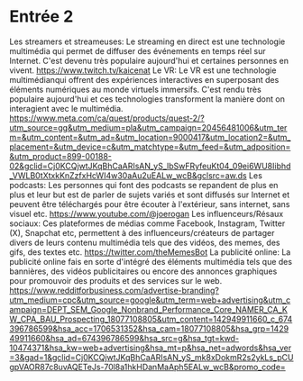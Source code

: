 # Entrée 2
Les streamers et streameuses: Le streaming en direct est une technologie multimédia qui permet de diffuser des événements en temps réel sur Internet. C'est devenu très populaire aujourd'hui et certaines personnes en vivent. https://www.twitch.tv/kaicenat
Le VR: Le VR est une technologie multimédianqui offrent des expériences interactives en superposant des éléments numériques au monde virtuels immersifs. C'est rendu très populaire aujourd'hui et ces technologies transforment la manière dont on interagient avec le multimédia. https://www.meta.com/ca/quest/products/quest-2/?utm_source=gg&utm_medium=pla&utm_campaign=20456481006&utm_term=&utm_content=&utm_ad=&utm_location=9000417&utm_location2=&utm_placement=&utm_device=c&utm_matchtype=&utm_feed=&utm_adposition=&utm_product=899-00188-02&gclid=Cj0KCQjwtJKqBhCaARIsAN_yS_lbSwFRyfeuKt04_09ei6WU8Iibhd_VWLB0tXtxkKnZzfxHcWI4w30aAu2uEALw_wcB&gclsrc=aw.ds
Les podcasts: Les personnes qui font des podcasts se repandent de plus en plus et leur but est de parler de sujets variés et sont diffusés sur Internet et peuvent être téléchargés pour être écouter à l'extérieur, sans internet, sans visuel etc. https://www.youtube.com/@joerogan
Les influenceurs/Résaux sociaux: Ces plateformes de médias comme Facebook, Instagram, Twitter (X), Snapchat etc, permettent à des influenceurs/créateurs de partager divers de leurs contenu multimédia tels que des vidéos, des memes, des gifs, des textes etc. https://twitter.com/theMemesBot
La publicité online: La publicité online fais en sorte d'intégré des éléments multimédia tels que des bannières, des vidéos publicitaires ou encore des annonces graphiques pour promouvoir des produits et des services sur le web. https://www.redditforbusiness.com/advertise-branding?utm_medium=cpc&utm_source=google&utm_term=web+advertising&utm_campaign=DEPT_SEM_Google_Nonbrand_Performance_Core_NAMER_CA_KW_CPA_BAU_Prospecting_18077108805&utm_content=142949911660_c_674396786599&hsa_acc=1706531352&hsa_cam=18077108805&hsa_grp=142949911660&hsa_ad=674396786599&hsa_src=g&hsa_tgt=kwd-10474371&hsa_kw=web+advertising&hsa_mt=p&hsa_net=adwords&hsa_ver=3&gad=1&gclid=Cj0KCQjwtJKqBhCaARIsAN_yS_mk8xDokmR2s2ykLs_pCUgpVAOR87c8uvAQETeJs-70l8a1hkHDanMaAph5EALw_wcB&promo_code=

